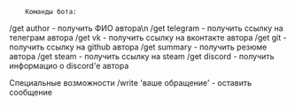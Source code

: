         Команды бота:
        
/get author     - получить ФИО автора\n
/get telegram	- получить ссылку на телеграм автора
/get vk		- получить ссылку на вконтакте автора
/get git	- получить ссылку на github автора
/get summary	- получить резюме автора
/get steam	- получить ссылку на steam
/get discord	- получить информацио о discord'e автора

Специальные возможности
/write 'ваше обращение' - оставить сообщение
